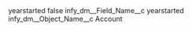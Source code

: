 <?xml version="1.0" encoding="UTF-8"?>
<CustomMetadata xmlns="http://soap.sforce.com/2006/04/metadata" xmlns:xsi="http://www.w3.org/2001/XMLSchema-instance" xmlns:xsd="http://www.w3.org/2001/XMLSchema">
    <label>yearstarted</label>
    <protected>false</protected>
    <values>
        <field>infy_dm__Field_Name__c</field>
        <value xsi:type="xsd:string">yearstarted</value>
    </values>
    <values>
        <field>infy_dm__Object_Name__c</field>
        <value xsi:type="xsd:string">Account</value>
    </values>
</CustomMetadata>

